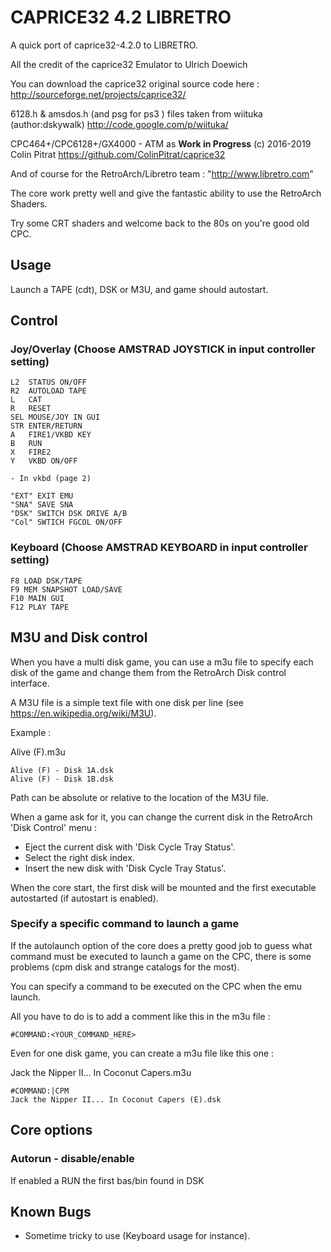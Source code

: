 
# CAPRICE32 4.2 LIBRETRO 
	 
A quick port of caprice32-4.2.0 to LIBRETRO.
	
All the credit of the caprice32 Emulator to Ulrich Doewich 

You can download the caprice32 original source code here :
	http://sourceforge.net/projects/caprice32/


6128.h & amsdos.h (and psg for ps3 ) files taken from wiituka (author:dskywalk)
http://code.google.com/p/wiituka/

CPC464+/CPC6128+/GX4000 - ATM as **Work in Progress** (c) 2016-2019 Colin Pitrat
https://github.com/ColinPitrat/caprice32

And of course for the RetroArch/Libretro team : "http://www.libretro.com"

The core work pretty well and give the fantastic ability to use the RetroArch Shaders.

Try some CRT shaders and welcome back to the 80s on you're good old CPC.

## Usage 

Launch a TAPE (cdt), DSK or M3U, and game should autostart.

## Control

### Joy/Overlay  (Choose AMSTRAD JOYSTICK in input controller setting)

```
L2  STATUS ON/OFF
R2  AUTOLOAD TAPE
L   CAT
R   RESET
SEL MOUSE/JOY IN GUI
STR ENTER/RETURN
A   FIRE1/VKBD KEY
B   RUN
X   FIRE2
Y   VKBD ON/OFF

- In vkbd (page 2) 

"EXT" EXIT EMU
"SNA" SAVE SNA
"DSK" SWITCH DSK DRIVE A/B
"Col" SWTICH FGCOL ON/OFF
```

### Keyboard (Choose AMSTRAD KEYBOARD in input controller setting)

```
F8 LOAD DSK/TAPE
F9 MEM SNAPSHOT LOAD/SAVE
F10 MAIN GUI
F12 PLAY TAPE
```

## M3U and Disk control

When you have a multi disk game, you can use a m3u file to specify each disk of the game and change them from the RetroArch Disk control interface.

A M3U file is a simple text file with one disk per line (see https://en.wikipedia.org/wiki/M3U).

Example :

Alive (F).m3u
```
Alive (F) - Disk 1A.dsk
Alive (F) - Disk 1B.dsk
```
Path can be absolute or relative to the location of the M3U file.

When a game ask for it, you can change the current disk in the RetroArch 'Disk Control' menu :
- Eject the current disk with 'Disk Cycle Tray Status'.
- Select the right disk index.
- Insert the new disk with 'Disk Cycle Tray Status'.

When the core start, the first disk will be mounted and the first executable autostarted (if autostart is enabled).

### Specify a specific command to launch a game

If the autolaunch option of the core does a pretty good job to guess what command must be executed to launch a game on the CPC, there is some problems (cpm disk and strange catalogs for the most).

You can specify a command to be executed on the CPC when the emu launch.

All you have to do is to add a comment like this in the m3u file :

```
#COMMAND:<YOUR_COMMAND_HERE>
```

Even for one disk game, you can create a m3u file like this one :

Jack the Nipper II... In Coconut Capers.m3u
```
#COMMAND:|CPM
Jack the Nipper II... In Coconut Capers (E).dsk
```

## Core options

### Autorun - 	disable/enable

If enabled a RUN the first bas/bin found in DSK

## Known Bugs 

- Sometime tricky to use (Keyboard usage for instance).



